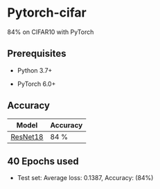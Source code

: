# Pytorch-cifar
84% on CIFAR10 with PyTorch
## Prerequisites
* Python 3.7+

* PyTorch 6.0+

## Accuracy

Model         | Accuracy
------------- | -------------
[ResNet18](https://arxiv.org/abs/1512.03385)     | 84 %

## 40 Epochs used
* Test set: Average loss: 0.1387, Accuracy: (84%)
